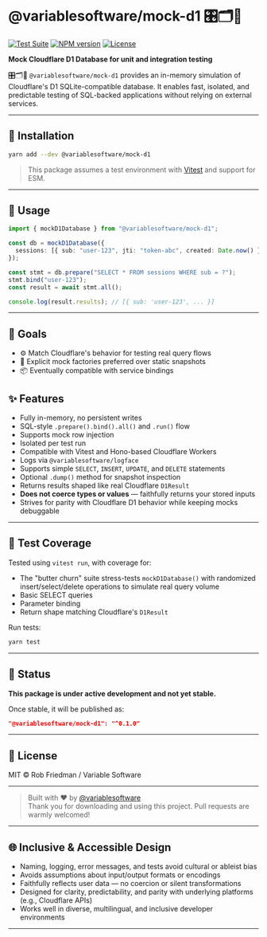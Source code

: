 # @variablesoftware/mock-d1 🎛️🗂️🧠

[![Test Suite](https://img.shields.io/badge/tests-passing-brightgreen)](https://github.com/variablesoftware/mock-d1/actions)
[![NPM version](https://img.shields.io/npm/v/@variablesoftware/mock-d1?style=flat-square)](https://www.npmjs.com/package/@variablesoftware/mock-d1)
[![License](https://img.shields.io/github/license/variablesoftware/mock-d1?style=flat-square)](https://github.com/variablesoftware/mock-d1/blob/main/LICENSE.txt)

**Mock Cloudflare D1 Database for unit and integration testing**

🎛️🗂️🧠 `@variablesoftware/mock-d1` provides an in-memory simulation of Cloudflare's D1 SQLite-compatible database. It enables fast, isolated, and predictable testing of SQL-backed applications without relying on external services.

---

## 🔧 Installation

```bash
yarn add --dev @variablesoftware/mock-d1
```

> This package assumes a test environment with [Vitest](https://vitest.dev/) and support for ESM.

---

## 🚀 Usage

```ts
import { mockD1Database } from "@variablesoftware/mock-d1";

const db = mockD1Database({
  sessions: [{ sub: "user-123", jti: "token-abc", created: Date.now() }],
});

const stmt = db.prepare("SELECT * FROM sessions WHERE sub = ?");
stmt.bind("user-123");
const result = await stmt.all();

console.log(result.results); // [{ sub: 'user-123', ... }]
```

---

## 🎯 Goals

- ⚙ Match Cloudflare's behavior for testing real query flows
- 📐 Explicit mock factories preferred over static snapshots
- 📦 Eventually compatible with service bindings

## ✨ Features

- Fully in-memory, no persistent writes
- SQL-style `.prepare().bind().all()` and `.run()` flow
- Supports mock row injection
- Isolated per test run
- Compatible with Vitest and Hono-based Cloudflare Workers
- Logs via `@variablesoftware/logface`
- Supports simple `SELECT`, `INSERT`, `UPDATE`, and `DELETE` statements
- Optional `.dump()` method for snapshot inspection
- Returns results shaped like real Cloudflare `D1Result`
- **Does not coerce types or values** — faithfully returns your stored inputs
- Strives for parity with Cloudflare D1 behavior while keeping mocks debuggable

---

## 🧪 Test Coverage

Tested using `vitest run`, with coverage for:

- The "butter churn" suite stress-tests `mockD1Database()` with randomized insert/select/delete operations to simulate real query volume
- Basic SELECT queries
- Parameter binding
- Return shape matching Cloudflare's `D1Result`

Run tests:

```bash
yarn test
```

---

## 🚧 Status

**This package is under active development and not yet stable.**

Once stable, it will be published as:

```json
"@variablesoftware/mock-d1": "^0.1.0"
```

---

## 📄 License

MIT © Rob Friedman / Variable Software

---

> Built with ❤️ by [@variablesoftware](https://github.com/variablesoftware)  
> Thank you for downloading and using this project. Pull requests are warmly welcomed!

---

## 🌐 Inclusive & Accessible Design

- Naming, logging, error messages, and tests avoid cultural or ableist bias
- Avoids assumptions about input/output formats or encodings
- Faithfully reflects user data — no coercion or silent transformations
- Designed for clarity, predictability, and parity with underlying platforms (e.g., Cloudflare APIs)
- Works well in diverse, multilingual, and inclusive developer environments

---

